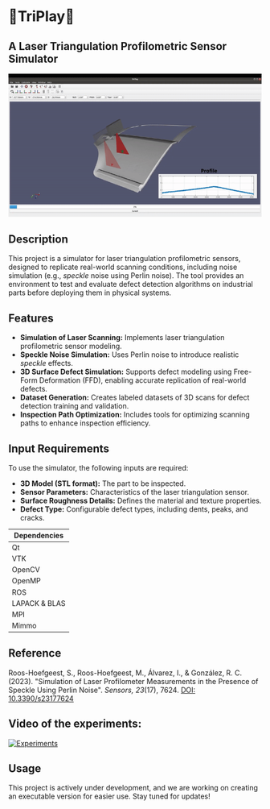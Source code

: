 # 🔻TriPlay🔺
## A Laser Triangulation Profilometric Sensor Simulator

![Demo animado](gif_sensor.gif)

## Description
This project is a simulator for laser triangulation profilometric sensors, designed to replicate real-world scanning conditions, including noise simulation (e.g., *speckle* noise using Perlin noise). The tool provides an environment to test and evaluate defect detection algorithms on industrial parts before deploying them in physical systems. 

## Features
- **Simulation of Laser Scanning:** Implements laser triangulation profilometric sensor modeling.
- **Speckle Noise Simulation:** Uses Perlin noise to introduce realistic *speckle* effects.
- **3D Surface Defect Simulation:** Supports defect modeling using Free-Form Deformation (FFD), enabling accurate replication of real-world defects.
- **Dataset Generation:** Creates labeled datasets of 3D scans for defect detection training and validation.
- **Inspection Path Optimization:** Includes tools for optimizing scanning paths to enhance inspection efficiency.

## Input Requirements
To use the simulator, the following inputs are required:
- **3D Model (STL format):** The part to be inspected.
- **Sensor Parameters:** Characteristics of the laser triangulation sensor.
- **Surface Roughness Details:** Defines the material and texture properties.
- **Defect Type:** Configurable defect types, including dents, peaks, and cracks.

| Dependencies           |
|------------------------|
| Qt                    |
| VTK                   |
| OpenCV                |
| OpenMP                |
| ROS                   |
| LAPACK & BLAS         |
| MPI                   |
| Mimmo                 |


## Reference

Roos-Hoefgeest, S., Roos-Hoefgeest, M., Álvarez, I., & González, R. C. (2023). "Simulation of Laser Profilometer Measurements in the Presence of Speckle Using Perlin Noise". *Sensors, 23*(17), 7624. [DOI: 10.3390/s23177624](https://www.mdpi.com/1424-8220/23/17/7624)

## Video of the experiments:

[![Experiments](https://img.youtube.com/vi/fM0UKCZrrfI/0.jpg)](https://youtu.be/fM0UKCZrrfI)

## Usage

This project is actively under development, and we are working on creating an executable version for easier use. Stay tuned for updates!
